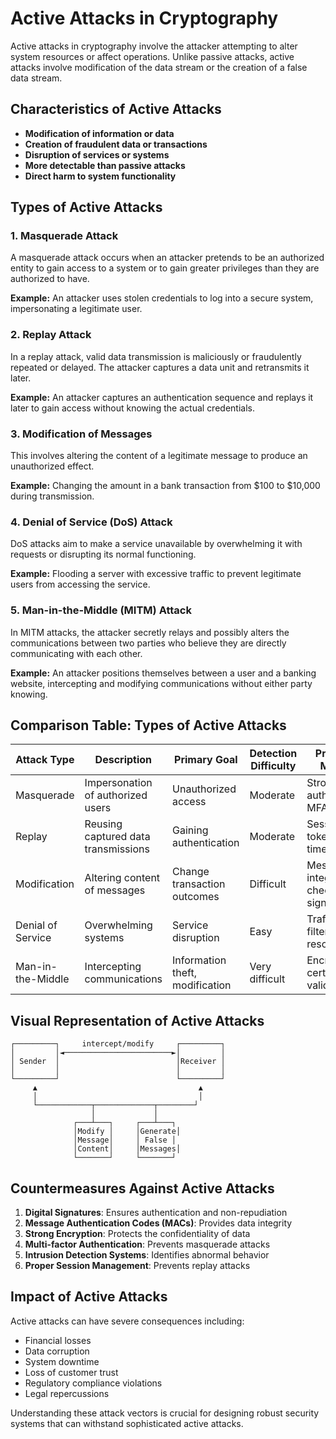 # Active Attacks in Cryptography

Active attacks in cryptography involve the attacker attempting to alter system resources or affect operations. Unlike passive attacks, active attacks involve modification of the data stream or the creation of a false data stream.

## Characteristics of Active Attacks

- **Modification of information or data**
- **Creation of fraudulent data or transactions**
- **Disruption of services or systems**
- **More detectable than passive attacks**
- **Direct harm to system functionality**

## Types of Active Attacks

### 1. Masquerade Attack

A masquerade attack occurs when an attacker pretends to be an authorized entity to gain access to a system or to gain greater privileges than they are authorized to have.

**Example:** An attacker uses stolen credentials to log into a secure system, impersonating a legitimate user.

### 2. Replay Attack

In a replay attack, valid data transmission is maliciously or fraudulently repeated or delayed. The attacker captures a data unit and retransmits it later.

**Example:** An attacker captures an authentication sequence and replays it later to gain access without knowing the actual credentials.

### 3. Modification of Messages

This involves altering the content of a legitimate message to produce an unauthorized effect.

**Example:** Changing the amount in a bank transaction from $100 to $10,000 during transmission.

### 4. Denial of Service (DoS) Attack

DoS attacks aim to make a service unavailable by overwhelming it with requests or disrupting its normal functioning.

**Example:** Flooding a server with excessive traffic to prevent legitimate users from accessing the service.

### 5. Man-in-the-Middle (MITM) Attack

In MITM attacks, the attacker secretly relays and possibly alters the communications between two parties who believe they are directly communicating with each other.

**Example:** An attacker positions themselves between a user and a banking website, intercepting and modifying communications without either party knowing.

## Comparison Table: Types of Active Attacks

| Attack Type | Description | Primary Goal | Detection Difficulty | Prevention Methods |
|-------------|-------------|-------------|----------------------|-------------------|
| Masquerade | Impersonation of authorized users | Unauthorized access | Moderate | Strong authentication, MFA |
| Replay | Reusing captured data transmissions | Gaining authentication | Moderate | Session tokens, timestamps |
| Modification | Altering content of messages | Change transaction outcomes | Difficult | Message integrity checks, digital signatures |
| Denial of Service | Overwhelming systems | Service disruption | Easy | Traffic filtering, resource limits |
| Man-in-the-Middle | Intercepting communications | Information theft, modification | Very difficult | Encryption, certificate validation |

## Visual Representation of Active Attacks

```
┌─────────┐     intercept/modify     ┌─────────┐
│         │◄────────────────────────►│         │
│ Sender  │                          │Receiver │
│         │                          │         │
└─────────┘                          └─────────┘
     ▲                                    ▲
     │                                    │
     └────────────┬─────────────┬────────┘
                  │             │
              ┌───┴───┐     ┌───┴───┐
              │Modify │     │Generate│
              │Message│     │ False │
              │Content│     │Messages│
              └───────┘     └───────┘
```

## Countermeasures Against Active Attacks

1. **Digital Signatures**: Ensures authentication and non-repudiation
2. **Message Authentication Codes (MACs)**: Provides data integrity
3. **Strong Encryption**: Protects the confidentiality of data
4. **Multi-factor Authentication**: Prevents masquerade attacks
5. **Intrusion Detection Systems**: Identifies abnormal behavior
6. **Proper Session Management**: Prevents replay attacks

## Impact of Active Attacks

Active attacks can have severe consequences including:

- Financial losses
- Data corruption
- System downtime
- Loss of customer trust
- Regulatory compliance violations
- Legal repercussions

Understanding these attack vectors is crucial for designing robust security systems that can withstand sophisticated active attacks.